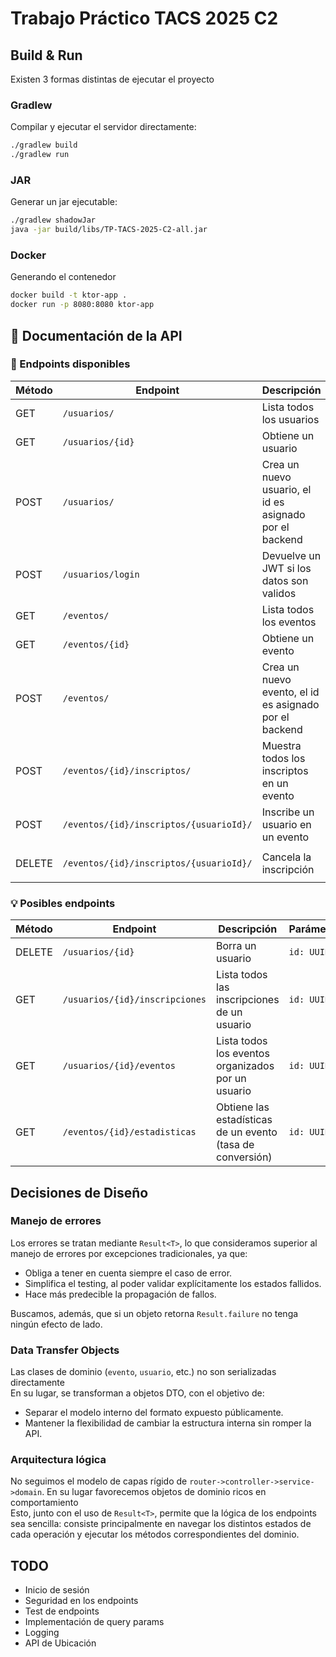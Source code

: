 # Trabajo Práctico TACS 2025 C2

## Build & Run

Existen 3 formas distintas de ejecutar el proyecto

### Gradlew

Compilar y ejecutar el servidor directamente:

```bash
./gradlew build
./gradlew run 
```

### JAR

Generar un jar ejecutable:

```bash
./gradlew shadowJar
java -jar build/libs/TP-TACS-2025-C2-all.jar
```

### Docker 

Generando el contenedor

```bash
docker build -t ktor-app .
docker run -p 8080:8080 ktor-app
```

## 📖 Documentación de la API

### 🔹 Endpoints disponibles

| Método | Endpoint                                | Descripción                                             | Parámetros                    |
|--------|-----------------------------------------|---------------------------------------------------------|-------------------------------|
| GET    | `/usuarios/`                            | Lista todos los usuarios                                |                               |
| GET    | `/usuarios/{id}`                        | Obtiene un usuario                                      | `id: UUID`                    |
| POST   | `/usuarios/`                            | Crea un nuevo usuario, el id es asignado por el backend | JSON body                     |
| POST   | `/usuarios/login`                       | Devuelve un JWT si los datos son validos                | JSON body                     |
| GET    | `/eventos/`                             | Lista todos los eventos                                 |                               |
| GET    | `/eventos/{id}`                         | Obtiene un evento                                       | `id: UUID`                    |
| POST   | `/eventos/`                             | Crea un nuevo evento, el id es asignado por el backend  | JSON body                     |
| POST   | `/eventos/{id}/inscriptos/`             | Muestra todos los inscriptos en un evento               | `id: UUID`                    |
| POST   | `/eventos/{id}/inscriptos/{usuarioId}/` | Inscribe un usuario en un evento                        | `id: UUID`, `usuarioId: UUID` |
| DELETE | `/eventos/{id}/inscriptos/{usuarioId}/` | Cancela la inscripción                                  | `id: UUID`, `usuarioId: UUID` |

### 💡 Posibles endpoints

| Método | Endpoint                       | Descripción                                                | Parámetros |
|--------|--------------------------------|------------------------------------------------------------|------------|
| DELETE | `/usuarios/{id}`               | Borra un usuario                                           | `id: UUID` |
| GET    | `/usuarios/{id}/inscripciones` | Lista todos las inscripciones de un usuario                | `id: UUID` |
| GET    | `/usuarios/{id}/eventos`       | Lista todos los eventos organizados por un usuario         | `id: UUID` |
| GET    | `/eventos/{id}/estadisticas`   | Obtiene las estadísticas de un evento (tasa de conversión) | `id: UUID` |


## Decisiones de Diseño

### Manejo de errores

Los errores se tratan mediante `Result<T>`, lo que consideramos superior al manejo de errores por excepciones tradicionales, ya que:

+ Obliga a tener en cuenta siempre el caso de error.
+ Simplifica el testing, al poder validar explícitamente los estados fallidos.
+ Hace más predecible la propagación de fallos.

Buscamos, además, que si un objeto retorna `Result.failure` no tenga ningún efecto de lado.

### Data Transfer Objects

Las clases de dominio (`evento`, `usuario`, etc.) no son serializadas directamente \
En su lugar, se transforman a objetos DTO, con el objetivo de:

+ Separar el modelo interno del formato expuesto públicamente.
+ Mantener la flexibilidad de cambiar la estructura interna sin romper la API.

### Arquitectura lógica

No seguimos el modelo de capas rígido de `router->controller->service->domain`. 
En su lugar favorecemos objetos de dominio ricos en comportamiento \
Esto, junto con el uso de `Result<T>`, permite que la lógica de los endpoints sea sencilla: consiste principalmente en navegar los distintos estados de cada operación y ejecutar los métodos correspondientes del dominio.

## TODO

+ Inicio de sesión
+ Seguridad en los endpoints
+ Test de endpoints
+ Implementación de query params
+ Logging
+ API de Ubicación
